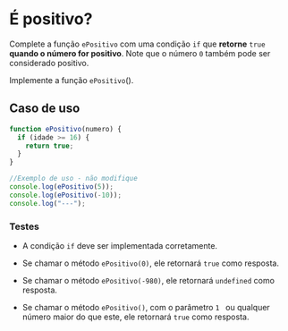 # É positivo?

Complete a função `ePositivo` com uma condição `if` que **retorne** `true` **quando o número for positivo**. Note que o número `0` também pode ser considerado positivo.

Implemente a função `ePositivo`().

## Caso de uso

```js
function ePositivo(numero) {
  if (idade >= 16) {
    return true;
  }
}

//Exemplo de uso - não modifique
console.log(ePositivo(5));
console.log(ePositivo(-10));
console.log("---");
```

### Testes

- A condição `if` deve ser implementada corretamente.

- Se chamar o método `ePositivo(0)`, ele retornará `true` como resposta.

- Se chamar o método `ePositivo(-980)`, ele retornará `undefined` como resposta.

- Se chamar o método `ePositivo()`, com o parâmetro `1 ` ou qualquer número maior do que este, ele retornará `true` como resposta.
